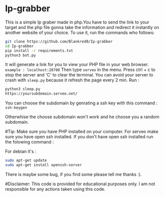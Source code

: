 # Ip-grabber
This is a simple Ip graber made in php.You have to send the link to your target and the php file gonna take the information and redirect it instantly on another website of your choice.
To use it, run the commands who follows:
```bash
git clone https://github.com/Blankred0/Ip-grabber
cd Ip-grabber
pip install -r requirements.txt
python3 bot.py
```
It will generate a link for you to view your PHP file in your web browser. `example : localhost:28708`
Then type `serveo` in the menu.
Press ctrl + c to stop the server and 'C' to clear the terminal.
You can avoid your server to crash with `sleep.py` because it refresh the page every 2 min. Run :
```bash
python3 sleep.py  
https://yoursubdomain.serveo.net/
```

You can choose the subdomain by genrating a ssh key with this command :
`ssh-keygen`

Otherwhise the choose subdomain won't work and he choose you a random subdomain.


#Tip: Make sure you have PHP installed on your computer.
For serveo make sure you have open ssh installed.
If you don't have open ssh installed run the folowing command :

For debian it's : 
```bash
sudo apt-get update 
sudo apt-get install openssh-server
```
There is maybe some bug, if you find some please tell me thanks :).

#Disclaimer: This code is provided for educational purposes only. I am not responsible for any actions taken using this code.
